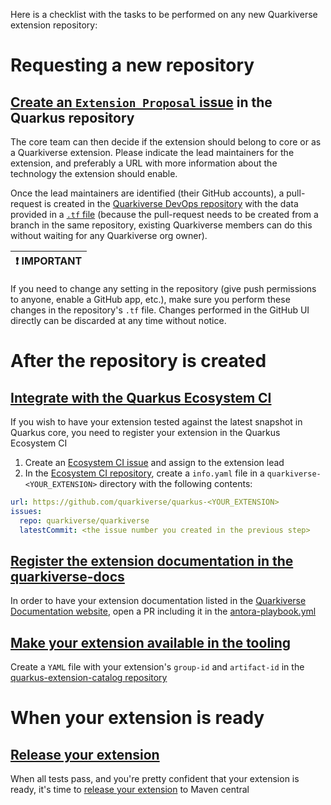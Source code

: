 Here is a checklist with the tasks to be performed on any new Quarkiverse extension repository: 

# Requesting a new repository

## [Create an `Extension Proposal` issue](https://github.com/quarkusio/quarkus/issues/new?assignees=&labels=kind%2Fextension-proposal&template=extension_proposal.yml) in the Quarkus repository 

The core team can then decide if the extension should belong to core or as a Quarkiverse extension. Please indicate the lead maintainers for the extension, and preferably a URL with more information about the technology the extension should enable. 

Once the lead maintainers are identified (their GitHub accounts), a pull-request is created in the [Quarkiverse DevOps repository](https://github.com/quarkiverse/quarkiverse-devops) with the data provided in a [`.tf` file](https://github.com/quarkiverse/quarkiverse-devops#workflow-for-new-repositories) (because the pull-request needs to be created from a branch in the same repository, existing Quarkiverse members can do this without waiting for any Quarkiverse org owner).

| :exclamation:  IMPORTANT   |
|----------------------------|
If you need to change any setting in the repository (give push permissions to anyone, enable a GitHub app, etc.), make sure you perform these changes in the repository's `.tf` file. Changes performed in the GitHub UI directly can be discarded at any time without notice.   

# After the repository is created

## [Integrate with the Quarkus Ecosystem CI](https://github.com/quarkusio/quarkus-ecosystem-ci#what-its-all-about)

If you wish to have your extension tested against the latest snapshot in Quarkus core, you need to register your extension in the Quarkus Ecosystem CI

1. Create an [Ecosystem CI issue](https://github.com/quarkiverse/quarkiverse/issues/new/choose) and assign to the extension lead 
2. In the [Ecosystem CI repository](https://github.com/quarkusio/quarkus-ecosystem-ci), create a `info.yaml` file in a `quarkiverse-<YOUR_EXTENSION>` directory with the following contents:

```yaml
url: https://github.com/quarkiverse/quarkus-<YOUR_EXTENSION>
issues:
  repo: quarkiverse/quarkiverse
  latestCommit: <the issue number you created in the previous step>
``` 

## [Register the extension documentation in the quarkiverse-docs](https://github.com/quarkiverse/quarkiverse-docs)

In order to have your extension documentation listed in the [Quarkiverse Documentation website](https://quarkiverse.github.io/quarkiverse-docs/), open a PR including it in the [antora-playbook.yml](https://github.com/quarkiverse/quarkiverse-docs/blob/main/antora-playbook.yml)

## [Make your extension available in the tooling](https://github.com/quarkusio/quarkus-extension-catalog#extensions)

Create a `YAML` file with your extension's `group-id` and `artifact-id` in the [quarkus-extension-catalog repository](https://github.com/quarkusio/quarkus-extension-catalog/tree/main/extensions)  

# When your extension is ready

## [Release your extension](https://github.com/quarkiverse/quarkiverse/wiki/Release) 

When all tests pass, and you're pretty confident that your extension is ready, it's time to [release your extension](https://github.com/quarkiverse/quarkiverse/wiki/Release) to Maven central
